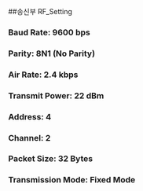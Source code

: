 ##송신부 RF_Setting 

### Baud Rate: 9600 bps
### Parity: 8N1 (No Parity)
### Air Rate: 2.4 kbps
### Transmit Power: 22 dBm
### Address: 4
### Channel: 2
### Packet Size: 32 Bytes
### Transmission Mode: Fixed Mode
